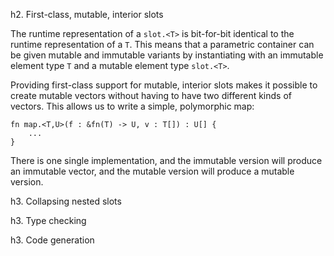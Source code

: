 h2. First-class, mutable, interior slots

The runtime representation of a `slot.<T>` is bit-for-bit identical to the runtime representation of a `T`. This means that a parametric container can be given mutable and immutable variants by instantiating with an immutable element type `T` and a mutable element type `slot.<T>`.

Providing first-class support for mutable, interior slots makes it possible to create mutable vectors without having to have two different kinds of vectors. This allows us to write a simple, polymorphic map:

```
fn map.<T,U>(f : &fn(T) -> U, v : T[]) : U[] {
    ...
}
```

There is one single implementation, and the immutable version will produce an immutable vector, and the mutable version will produce a mutable version.

h3. Collapsing nested slots

h3. Type checking

h3. Code generation
